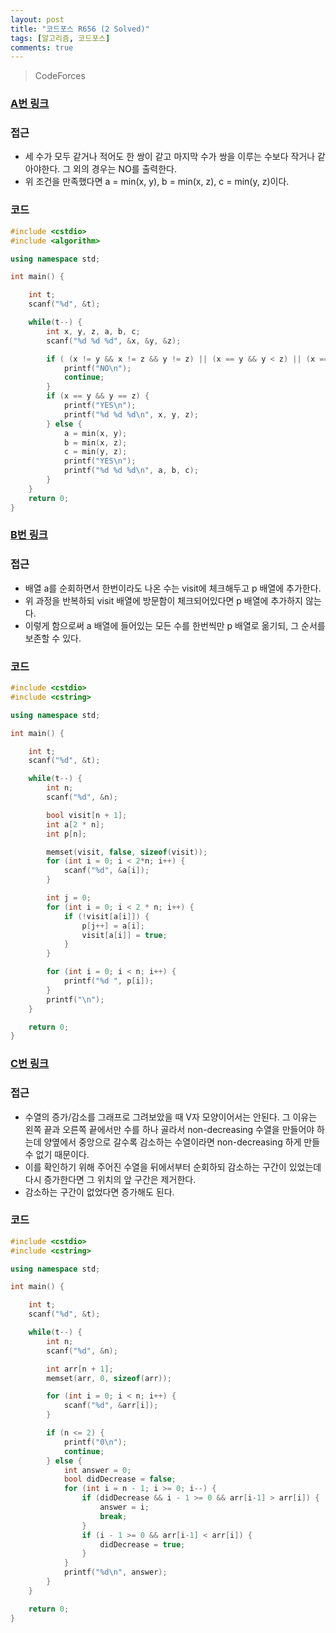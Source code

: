 ```yaml
---
layout: post
title: "코드포스 R656 (2 Solved)"
tags: [알고리즘, 코드포스]
comments: true
---
```


> CodeForces  

### [A번 링크](https://codeforces.com/contest/1385/problem/A)  

### 접근  
- 세 수가 모두 같거나 적어도 한 쌍이 같고 마지막 수가 쌍을 이루는 수보다 작거나 같아야한다. 그 외의 경우는 NO를 출력한다.  
- 위 조건을 만족했다면 a = min(x, y), b = min(x, z), c = min(y, z)이다.  

### 코드  
~~~c++
#include <cstdio>
#include <algorithm>

using namespace std;

int main() {

    int t;
    scanf("%d", &t);

    while(t--) {
        int x, y, z, a, b, c;
        scanf("%d %d %d", &x, &y, &z);

        if ( (x != y && x != z && y != z) || (x == y && y < z) || (x == z && z < y) || (y == z && z < x)) {
            printf("NO\n");
            continue;
        }
        if (x == y && y == z) {
            printf("YES\n");
            printf("%d %d %d\n", x, y, z);
        } else {
            a = min(x, y);
            b = min(x, z);
            c = min(y, z);
            printf("YES\n");
            printf("%d %d %d\n", a, b, c);
        }
    }
    return 0;
}
~~~

### [B번 링크](https://codeforces.com/contest/1385/problem/B)  

### 접근  
- 배열 a를 순회하면서 한번이라도 나온 수는 visit에 체크해두고 p 배열에 추가한다.  
- 위 과정을 반복하되 visit 배열에 방문함이 체크되어있다면 p 배열에 추가하지 않는다.  
- 이렇게 함으로써 a 배열에 들어있는 모든 수를 한번씩만 p 배열로 옮기되, 그 순서를 보존할 수 있다.  

### 코드  
~~~c++
#include <cstdio>
#include <cstring>

using namespace std;

int main() {

    int t;
    scanf("%d", &t);

    while(t--) {
        int n;
        scanf("%d", &n);

        bool visit[n + 1];
        int a[2 * n];
        int p[n];

        memset(visit, false, sizeof(visit));
        for (int i = 0; i < 2*n; i++) {
            scanf("%d", &a[i]);
        }

        int j = 0;
        for (int i = 0; i < 2 * n; i++) {
            if (!visit[a[i]]) {
                p[j++] = a[i];
                visit[a[i]] = true;
            }
        }

        for (int i = 0; i < n; i++) {
            printf("%d ", p[i]);
        }
        printf("\n");
    }

    return 0;
}
~~~

### [C번 링크]()

### 접근  
- 수열의 증가/감소를 그래프로 그려보았을 때 V자 모양이어서는 안된다. 그 이유는 왼쪽 끝과 오른쪽 끝에서만 수를 하나 골라서 non-decreasing 수열을 만들어야 하는데 양옆에서 중앙으로 갈수록 감소하는 수열이라면 non-decreasing 하게 만들 수 없기 때문이다.  
- 이를 확인하기 위해 주어진 수열을 뒤에서부터 순회하되 감소하는 구간이 있었는데 다시 증가한다면 그 위치의 앞 구간은 제거한다.  
- 감소하는 구간이 없었다면 증가해도 된다.  

### 코드  
~~~c++
#include <cstdio>
#include <cstring>

using namespace std;

int main() {

    int t;
    scanf("%d", &t);

    while(t--) {
        int n;
        scanf("%d", &n);

        int arr[n + 1];
        memset(arr, 0, sizeof(arr));

        for (int i = 0; i < n; i++) {
            scanf("%d", &arr[i]);
        }

        if (n <= 2) {
            printf("0\n");
            continue;
        } else {
            int answer = 0;
            bool didDecrease = false;
            for (int i = n - 1; i >= 0; i--) {
                if (didDecrease && i - 1 >= 0 && arr[i-1] > arr[i]) {
                    answer = i;
                    break;
                }
                if (i - 1 >= 0 && arr[i-1] < arr[i]) {
                    didDecrease = true;
                }
            }
            printf("%d\n", answer);
        }
    }

    return 0;
}
~~~
